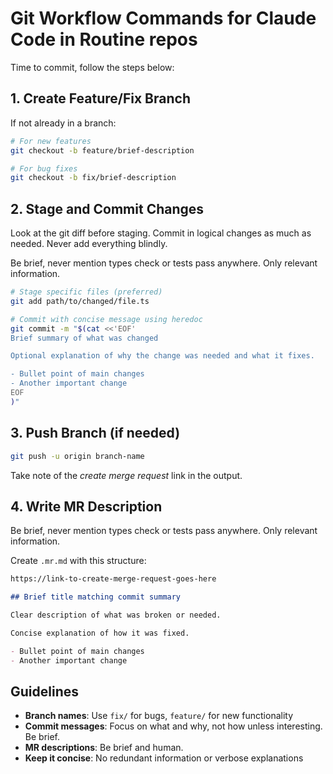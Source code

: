 # Git Workflow Commands for Claude Code in Routine repos

Time to commit, follow the steps below:

## 1. Create Feature/Fix Branch

If not already in a branch:

```bash
# For new features
git checkout -b feature/brief-description

# For bug fixes  
git checkout -b fix/brief-description
```

## 2. Stage and Commit Changes

Look at the git diff before staging. Commit in logical changes as much as
needed. Never add everything blindly.

Be brief, never mention types check or tests pass anywhere. Only relevant
information.

```bash
# Stage specific files (preferred)
git add path/to/changed/file.ts

# Commit with concise message using heredoc
git commit -m "$(cat <<'EOF'
Brief summary of what was changed

Optional explanation of why the change was needed and what it fixes.

- Bullet point of main changes
- Another important change
EOF
)"
```

## 3. Push Branch (if needed)
```bash
git push -u origin branch-name
```

Take note of the *create merge request* link in the output.

## 4. Write MR Description

Be brief, never mention types check or tests pass anywhere. Only relevant
information.

Create `.mr.md` with this structure:
```markdown
https://link-to-create-merge-request-goes-here

## Brief title matching commit summary

Clear description of what was broken or needed.

Concise explanation of how it was fixed.

- Bullet point of main changes
- Another important change
```

## Guidelines
- **Branch names**: Use `fix/` for bugs, `feature/` for new functionality
- **Commit messages**: Focus on what and why, not how unless interesting. Be
  brief.
- **MR descriptions**: Be brief and human.
- **Keep it concise**: No redundant information or verbose explanations
